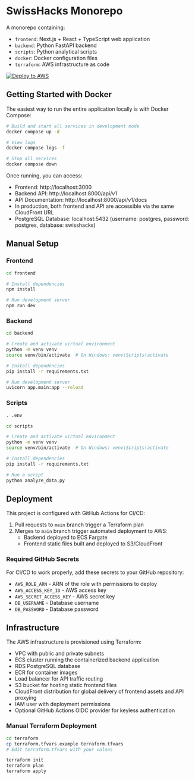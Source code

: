 # SwissHacks Monorepo

A monorepo containing:

- `frontend`: Next.js + React + TypeScript web application
- `backend`: Python FastAPI backend
- `scripts`: Python analytical scripts
- `docker`: Docker configuration files
- `terraform`: AWS infrastructure as code

[![Deploy to AWS](https://github.com/user/swisshacks/actions/workflows/deploy.yml/badge.svg)](https://github.com/user/swisshacks/actions/workflows/deploy.yml)

## Getting Started with Docker

The easiest way to run the entire application locally is with Docker Compose:

```bash
# Build and start all services in development mode
docker compose up -d

# View logs
docker compose logs -f

# Stop all services
docker compose down
```

Once running, you can access:
- Frontend: http://localhost:3000
- Backend API: http://localhost:8000/api/v1
- API Documentation: http://localhost:8000/api/v1/docs
- In production, both frontend and API are accessible via the same CloudFront URL
- PostgreSQL Database: localhost:5432 (username: postgres, password: postgres, database: swisshacks)

## Manual Setup

### Frontend

```bash
cd frontend

# Install dependencies
npm install

# Run development server
npm run dev
```

### Backend

```bash
cd backend

# Create and activate virtual environment
python -m venv venv
source venv/bin/activate  # On Windows: venv\Scripts\activate

# Install dependencies
pip install -r requirements.txt

# Run development server
uvicorn app.main:app --reload
```

### Scripts

```bash
. .env

cd scripts

# Create and activate virtual environment
python -m venv venv
source venv/bin/activate  # On Windows: venv\Scripts\activate

# Install dependencies
pip install -r requirements.txt

# Run a script
python analyze_data.py
```

## Deployment

This project is configured with GitHub Actions for CI/CD:

1. Pull requests to `main` branch trigger a Terraform plan
2. Merges to `main` branch trigger automated deployment to AWS:
   - Backend deployed to ECS Fargate
   - Frontend static files built and deployed to S3/CloudFront

### Required GitHub Secrets

For CI/CD to work properly, add these secrets to your GitHub repository:

- `AWS_ROLE_ARN` - ARN of the role with permissions to deploy
- `AWS_ACCESS_KEY_ID` - AWS access key
- `AWS_SECRET_ACCESS_KEY` - AWS secret key
- `DB_USERNAME` - Database username
- `DB_PASSWORD` - Database password

## Infrastructure

The AWS infrastructure is provisioned using Terraform:

- VPC with public and private subnets
- ECS cluster running the containerized backend application
- RDS PostgreSQL database
- ECR for container images
- Load balancer for API traffic routing
- S3 bucket for hosting static frontend files
- CloudFront distribution for global delivery of frontend assets and API proxying
- IAM user with deployment permissions
- Optional GitHub Actions OIDC provider for keyless authentication

### Manual Terraform Deployment

```bash
cd terraform
cp terraform.tfvars.example terraform.tfvars
# Edit terraform.tfvars with your values

terraform init
terraform plan
terraform apply
```

